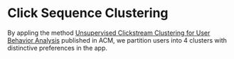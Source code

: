 # Click Sequence Clustering

By appling the method [Unsupervised Clickstream Clustering for User Behavior Analysis](https://dl.acm.org/doi/pdf/10.1145/2858036.2858107) published in ACM, we partition users into 4 clusters with distinctive preferences in the app. 
